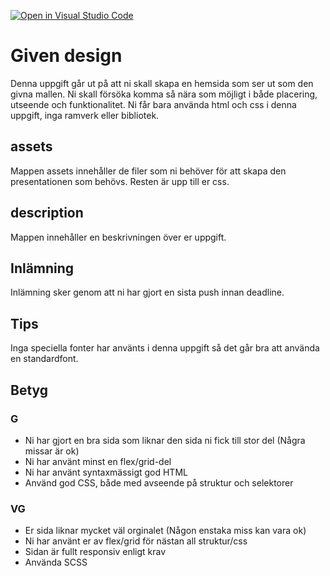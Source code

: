[![Open in Visual Studio Code](https://classroom.github.com/assets/open-in-vscode-718a45dd9cf7e7f842a935f5ebbe5719a5e09af4491e668f4dbf3b35d5cca122.svg)](https://classroom.github.com/online_ide?assignment_repo_id=11979339&assignment_repo_type=AssignmentRepo)
# Given design

Denna uppgift går ut på att ni skall skapa en hemsida som ser ut som den givna mallen. Ni skall försöka komma så nära som möjligt i både placering, utseende och funktionalitet. Ni får bara använda html och css i denna uppgift, inga ramverk eller bibliotek.

## assets

Mappen assets innehåller de filer som ni behöver för att skapa den presentationen som behövs. Resten är upp till er css.

## description

Mappen innehåller en beskrivningen över er uppgift.

## Inlämning

Inlämning sker genom att ni har gjort en sista push innan deadline.

## Tips

Inga speciella fonter har använts i denna uppgift så det går bra att använda en standardfont.

## Betyg

### G

- Ni har gjort en bra sida som liknar den sida ni fick till stor del (Några missar är ok)
- Ni har använt minst en flex/grid-del
- Ni har använt syntaxmässigt god HTML
- Använd god CSS, både med avseende på struktur och selektorer

### VG

- Er sida liknar mycket väl orginalet (Någon enstaka miss kan vara ok)
- Ni har använt er av flex/grid för nästan all struktur/css
- Sidan är fullt responsiv enligt krav
- Använda SCSS
